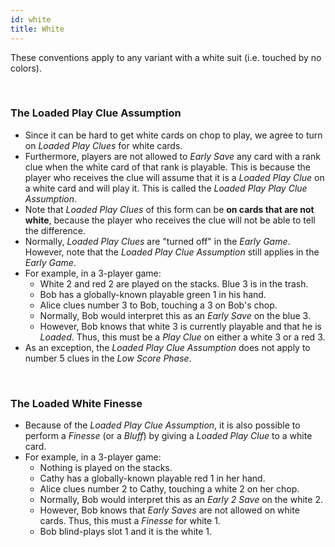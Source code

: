 ```yaml
---
id: white
title: White
---
```


These conventions apply to any variant with a white suit (i.e. touched by no colors).

<br />

### The Loaded Play Clue Assumption

- Since it can be hard to get white cards on chop to play, we agree to turn on *Loaded Play Clues* for white cards.
- Furthermore, players are not allowed to *Early Save* any card with a rank clue when the white card of that rank is playable. This is because the player who receives the clue will assume that it is a *Loaded Play Clue* on a white card and will play it. This is called the *Loaded Play Play Clue Assumption*.
- Note that *Loaded Play Clues* of this form can be **on cards that are not white**, because the player who receives the clue will not be able to tell the difference.
- Normally, *Loaded Play Clues* are "turned off" in the *Early Game*. However, note that the *Loaded Play Clue Assumption* still applies in the *Early Game*.
- For example, in a 3-player game:
  - White 2 and red 2 are played on the stacks. Blue 3 is in the trash.
  - Bob has a globally-known playable green 1 in his hand.
  - Alice clues number 3 to Bob, touching a 3 on Bob's chop.
  - Normally, Bob would interpret this as an *Early Save* on the blue 3.
  - However, Bob knows that white 3 is currently playable and that he is *Loaded*. Thus, this must be a *Play Clue* on either a white 3 or a red 3.
- As an exception, the *Loaded Play Clue Assumption* does not apply to number 5 clues in the *Low Score Phase*.

<br />

### The Loaded White Finesse

- Because of the *Loaded Play Clue Assumption*, it is also possible to perform a *Finesse* (or a *Bluff*) by giving a *Loaded Play Clue* to a white card.
- For example, in a 3-player game:
  - Nothing is played on the stacks.
  - Cathy has a globally-known playable red 1 in her hand.
  - Alice clues number 2 to Cathy, touching a white 2 on her chop.
  - Normally, Bob would interpret this as an *Early 2 Save* on the white 2.
  - However, Bob knows that *Early Saves* are not allowed on white cards. Thus, this must a *Finesse* for white 1.
  - Bob blind-plays slot 1 and it is the white 1.
